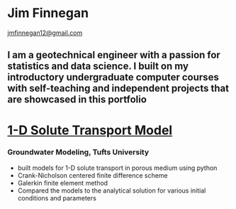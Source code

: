 # Jim Finnegan
[jmfinnegan12@gmail.com](mailto:jmfinnegan12@gmail.com?subject=GitHub%20Portfolio)

## I am a geotechnical engineer with a passion for statistics and data science. I built on my introductory undergraduate computer courses with self-teaching and independent projects that are showcased in this portfolio


# [1-D Solute Transport Model](https://github.com/jmfinnegan12/1Dtransport)
### Groundwater Modeling, Tufts University
- built models for 1-D solute transport in porous medium using python
- Crank-Nicholson centered finite difference scheme
- Galerkin finite element method 
- Compared the models to the analytical solution for various initial conditions and parameters
